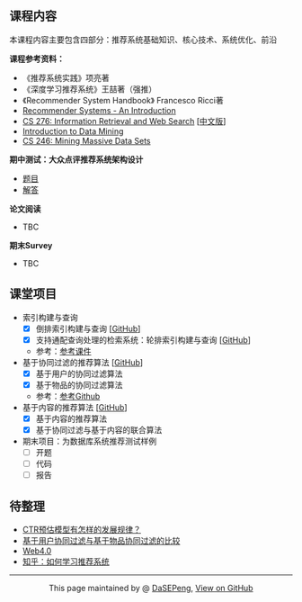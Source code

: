 ## 课程内容

本课程内容主要包含四部分：推荐系统基础知识、核心技术、系统优化、前沿

**课程参考资料：**
- 《推荐系统实践》项亮著
- 《深度学习推荐系统》王喆著（强推）
- 《Recommender System Handbook》 Francesco Ricci著
- [Recommender Systems - An Introduction](http://recommenderbook.net/)
- [CS 276: Information Retrieval and Web Search](https://web.stanford.edu/class/cs276/)  [[中文版](http://staff.ustc.edu.cn/~network/ir/)]
- [Introduction to Data Mining](https://www-users.cs.umn.edu/~kumar001/dmbook/index.php)
- [CS 246: Mining Massive Data Sets](http://web.stanford.edu/class/cs246/)

**期中测试：大众点评推荐系统架构设计**
- [题目](mid-term-test/dianping_RecSys_request.pdf)
- [解答](mid-term-test/dianping_RecSys_solution.pdf)

**论文阅读**
- TBC

**期末Survey**
- TBC

## 课堂项目
- 索引构建与查询
  - [x] 倒排索引构建与查询 [[GitHub](https://github.com/DaSEPeng/RecSys/tree/master/lab_1_2_inverted_indices_and_query)]
  - [x] 支持通配查询处理的检索系统：轮排索引构建与查询 [[GitHub](https://github.com/DaSEPeng/RecSys/tree/master/lab_3_4_permuterm_indices_and_query)]
  - 参考：[参考课件](https://wenku.baidu.com/view/82397684b04e852458fb770bf78a6529657d356a.html)
- 基于协同过滤的推荐算法 [[GitHub](https://github.com/DaSEPeng/RecSys/tree/master/lab_5678_collaborative_filtering)] 
  - [x] 基于用户的协同过滤算法
  - [x] 基于物品的协同过滤算法
  - 参考：[参考Github](https://github.com/Magic-Bubble)
- 基于内容的推荐算法 [[GitHub](https://github.com/DaSEPeng/RecSys/tree/master/lab_9101112_content_based_and_mixed_rec)]
  - [x] 基于内容的推荐算法
  - [x] 基于协同过滤与基于内容的联合算法
- 期末项目：为数据库系统推荐测试样例
  - [ ] 开题
  - [ ] 代码
  - [ ] 报告

## 待整理
- [CTR预估模型有怎样的发展规律？](https://www.zhihu.com/question/363531892/answer/1062392197)
- [基于用户协同过滤与基于物品协同过滤的比较](https://blog.csdn.net/shenxiaoming77/article/details/51566481)
- [Web4.0](https://blog.csdn.net/sinat_29485667/article/details/81147705)
- [知乎：如何学习推荐系统](https://www.zhihu.com/question/21251105)


------------------------------------------------------------

<div style="text-align:center;">
This page maintained by @ <a href="https://dasepeng.github.io/">DaSEPeng</a>, 	
<a href="https://github.com/DaSEPeng/RecSys/">View on GitHub</a>
</div>
